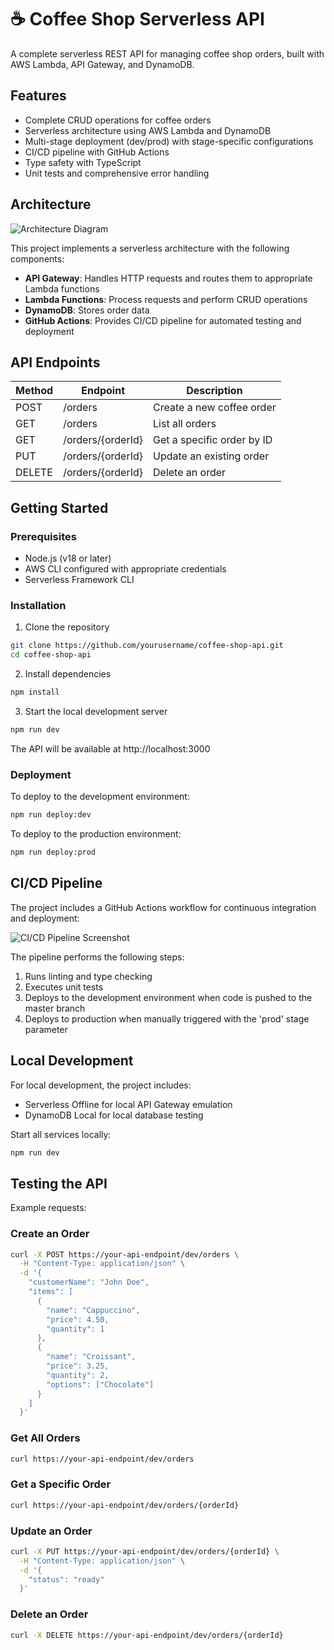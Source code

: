 # ☕ Coffee Shop Serverless API

A complete serverless REST API for managing coffee shop orders, built with AWS Lambda, API Gateway, and DynamoDB.

## Features

- Complete CRUD operations for coffee orders
- Serverless architecture using AWS Lambda and DynamoDB
- Multi-stage deployment (dev/prod) with stage-specific configurations
- CI/CD pipeline with GitHub Actions
- Type safety with TypeScript
- Unit tests and comprehensive error handling

## Architecture

![Architecture Diagram](https://via.placeholder.com/800x400?text=Coffee+Shop+API+Architecture)

This project implements a serverless architecture with the following components:

- **API Gateway**: Handles HTTP requests and routes them to appropriate Lambda functions
- **Lambda Functions**: Process requests and perform CRUD operations
- **DynamoDB**: Stores order data
- **GitHub Actions**: Provides CI/CD pipeline for automated testing and deployment

## API Endpoints

| Method | Endpoint | Description |
|--------|----------|-------------|
| POST | /orders | Create a new coffee order |
| GET | /orders | List all orders |
| GET | /orders/{orderId} | Get a specific order by ID |
| PUT | /orders/{orderId} | Update an existing order |
| DELETE | /orders/{orderId} | Delete an order |

## Getting Started

### Prerequisites

- Node.js (v18 or later)
- AWS CLI configured with appropriate credentials
- Serverless Framework CLI

### Installation

1. Clone the repository
```bash
git clone https://github.com/yourusername/coffee-shop-api.git
cd coffee-shop-api
```

2. Install dependencies
```bash
npm install
```

3. Start the local development server
```bash
npm run dev
```

The API will be available at http://localhost:3000

### Deployment

To deploy to the development environment:
```bash
npm run deploy:dev
```

To deploy to the production environment:
```bash
npm run deploy:prod
```

## CI/CD Pipeline

The project includes a GitHub Actions workflow for continuous integration and deployment:

![CI/CD Pipeline Screenshot](https://via.placeholder.com/800x400?text=CI/CD+Pipeline+Screenshot)

The pipeline performs the following steps:
1. Runs linting and type checking
2. Executes unit tests
3. Deploys to the development environment when code is pushed to the master branch
4. Deploys to production when manually triggered with the 'prod' stage parameter

## Local Development

For local development, the project includes:
- Serverless Offline for local API Gateway emulation
- DynamoDB Local for local database testing

Start all services locally:
```bash
npm run dev
```

## Testing the API

Example requests:

### Create an Order
```bash
curl -X POST https://your-api-endpoint/dev/orders \
  -H "Content-Type: application/json" \
  -d '{
    "customerName": "John Doe",
    "items": [
      {
        "name": "Cappuccino",
        "price": 4.50,
        "quantity": 1
      },
      {
        "name": "Croissant",
        "price": 3.25,
        "quantity": 2,
        "options": ["Chocolate"]
      }
    ]
  }'
```

### Get All Orders
```bash
curl https://your-api-endpoint/dev/orders
```

### Get a Specific Order
```bash
curl https://your-api-endpoint/dev/orders/{orderId}
```

### Update an Order
```bash
curl -X PUT https://your-api-endpoint/dev/orders/{orderId} \
  -H "Content-Type: application/json" \
  -d '{
    "status": "ready"
  }'
```

### Delete an Order
```bash
curl -X DELETE https://your-api-endpoint/dev/orders/{orderId}
```